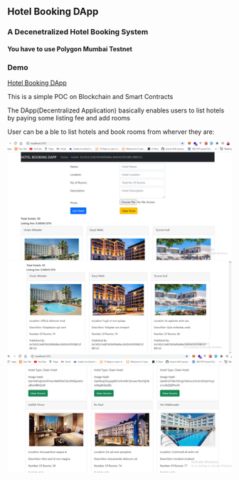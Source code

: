 ## Hotel Booking DApp
### A Decenetralized Hotel Booking System
#### You have to use Polygon Mumbai Testnet
### Demo
[Hotel Booking DApp](https://soft-dust-7813.on.fleek.co/)
<p>This is a simple POC on Blockchain and Smart Contracts</p> 
<p>The DApp(Decentralized Application) basically enables users to list hotels by paying some listing fee and add rooms</p>
<p>User can be a ble to list hotels and book rooms from wherver they are:</p>


![List Hotel Form](./screenshots/dapp1.PNG)
![Hotel Items](./screenshots/dapp2.PNG)
![Hotel Items](./screenshots/dapp3.PNG)
